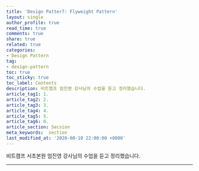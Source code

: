 ```yaml
---
title: 'Design Patter7: Flyweight Pattern'
layout: single
author_profile: true
read_time: true
comments: true
share: true
related: true
categories:
- Design Pattern
tag:
- design-pattern
toc: true
toc_sticky: true
toc_label: Contents
description: 비트캠프 엄진영 강사님의 수업을 듣고 정리했습니다.
article_tag1: 1. 
article_tag2: 2. 
article_tag3: 3.
article_tag4: 4.
article_tag5: 5.
article_tag6: 6.
article_section: Secsion
meta_keywords:  section
last_modified_at: '2020-00-10 22:00:00 +0800'
---
```


비트캠프 서초본원 엄진영 강사님의 수업을 듣고 정리했습니다.

---
